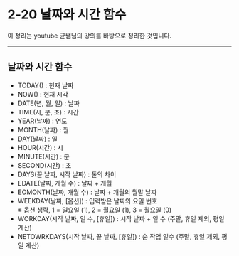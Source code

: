 # 2-20 날짜와 시간 함수

이 정리는 youtube 균쌤님의 강의를 바탕으로 정리한 것입니다.
___


## 날짜와 시간 함수
- TODAY() : 현재 날짜
- NOW() : 현재 시각 
- DATE(년, 월, 일) : 날짜
- TIME(시, 분, 초) : 시간
- YEAR(날짜) : 연도
- MONTH(날짜) : 월
- DAY(날짜) : 일
- HOUR(시간) : 시
- MINUTE(시간) : 분
- SECOND(시간) : 초
- DAYS(끝 날짜, 시작 날짜) : 둘의 차이 
- EDATE(날짜, 개월 수) : 날짜 + 개월
- EOMONTH(날짜, 개월 수) : 날짜 + 개월의 월말 날짜
- WEEKDAY(날짜, [옵션]) : 입력받은 날짜의 요일 번호  
&#8251; 옵션 생략, 1 = 일요일 (1), 2 = 월요일 (1), 3 = 월요일 (0)
- WORKDAY(시작 날짜, 일 수, [휴일]) : 시작 날짜 + 일 수 (주말, 휴일 제외, 평일 계산)
- NETOWRKDAYS(시작 날짜, 끝 날짜, [휴일]) : 순 작업 일수 (주말, 휴일 제외, 평일 계산)